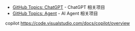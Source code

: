 - [GitHub Topics: ChatGPT](https://github.com/topics/chatgpt) - ChatGPT 相关项目
- [GitHub Topics: Agent](https://github.com/topics/agent) - AI Agent 相关项目

copilot https://code.visualstudio.com/docs/copilot/overview